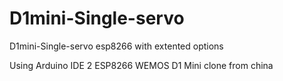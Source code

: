 # D1mini-Single-servo
D1mini-Single-servo esp8266 with extented options

Using Arduino IDE 2
ESP8266 WEMOS D1 Mini clone from china
